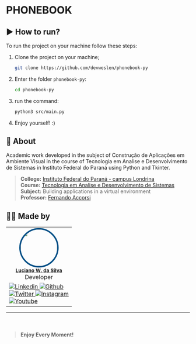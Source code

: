# PHONEBOOK

## ▶️ How to run?

To run the project on your machine follow these steps:

1. Clone the project on your machine;
   ```bash
   git clone https://github.com/devweslen/phonebook-py
   ```
2. Enter the folder `phonebook-py`:
   ```bash
   cd phonebook-py
   ```
3. run the command:
   ```bash
   python3 src/main.py
   ```
4. Enjoy yourself! :)

## 📙 About

Academic work developed in the subject of Construção de Aplicações em Ambiente Visual in the course of Tecnologia em Analise e Desenvolvimento de Sistemas in Instituto Federal do Paraná using Python and Tkinter.

> **College:** [Instituto Federal do Paraná - campus Londrina](https://londrina.ifpr.edu.br) \
> **Course:** [Tecnologia em Analise e Desenvolvimento de Sistemas](https://londrina.ifpr.edu.br/tecnologia-em-analise-e-desenvolvimento-de-sistemas/componentes-curriculares/) \
> **Subject:** Building applications in a virtual environment \
> **Professor:** [Fernando Accorsi](https://github.com/diogoolsen)

## 👨‍💻 Made by

<table>
  <tr>
    <td align="center"><img style="border-radius: 50%; border: 4px solid #014F86" src="https://avatars3.githubusercontent.com/u/36344130?s=460&u=8f38afb60832d4576570ab1672894ac935e65db6&v=4" width="100px;" alt=""/><br /><sub><b><a href="https://linkedin.com/in/lucianoweslen11" title="Luciano">Luciano W. da Silva</a></b></sub><br/>Developer</td>
  </tr>
  <tr>
    <td>
      <a href="https://www.linkedin.com/in/weslendev/">
        <img
          src="https://img.shields.io/badge/-informational?style=for-the-badge&logo=linkedin&logoColor=white&color=014F86"
          alt="Linkedin"
        />
      </a>
      <a href="https://www.github.com/devweslen/">
        <img
          src="https://img.shields.io/badge/-informational?style=for-the-badge&logo=github&logoColor=white&color=014F86"
          alt="Github"
        />
      </a>
      <br/>
      <a href="https://www.twitter.com/weslendev/">
        <img
          src="https://img.shields.io/badge/-informational?style=for-the-badge&logo=twitter&logoColor=white&color=014F86"
          alt="Twitter"
        />
      </a>
      <a href="https://www.instagram.com/weslen.dev/">
        <img
          src="https://img.shields.io/badge/-informational?style=for-the-badge&logo=Instagram&logoColor=white&color=014F86"
          alt="Instagram"
        />
      </a>
      <br/>
      <a href="https://www.youtube.com/channel/UCKiSOLXbf8zVdDJ6VfiPzgA">
        <img
          src="https://img.shields.io/badge/-nformational?style=for-the-badge&logo=youtube&logoColor=white&color=014F86"
          alt="Youtube"
        />
      </a>
    </td>
  </tr>
</table>

---

<br/>

> #### **Enjoy Every Moment!**
